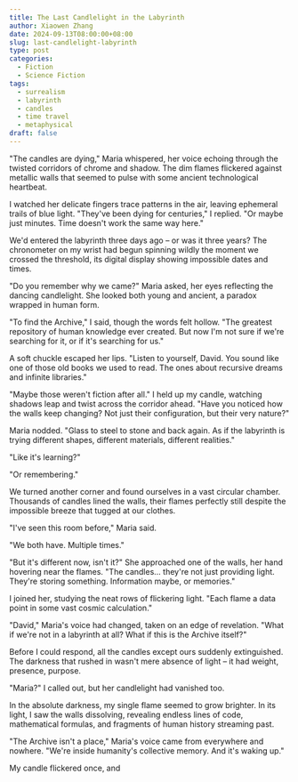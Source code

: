 ```yaml
---
title: The Last Candlelight in the Labyrinth
author: Xiaowen Zhang
date: 2024-09-13T08:00:00+08:00
slug: last-candlelight-labyrinth
type: post
categories:
  - Fiction
  - Science Fiction
tags:
  - surrealism
  - labyrinth
  - candles
  - time travel
  - metaphysical
draft: false
---
```


"The candles are dying," Maria whispered, her voice echoing through the twisted corridors of chrome and shadow. The dim flames flickered against metallic walls that seemed to pulse with some ancient technological heartbeat.

I watched her delicate fingers trace patterns in the air, leaving ephemeral trails of blue light. "They've been dying for centuries," I replied. "Or maybe just minutes. Time doesn't work the same way here."

We'd entered the labyrinth three days ago – or was it three years? The chronometer on my wrist had begun spinning wildly the moment we crossed the threshold, its digital display showing impossible dates and times.

"Do you remember why we came?" Maria asked, her eyes reflecting the dancing candlelight. She looked both young and ancient, a paradox wrapped in human form.

"To find the Archive," I said, though the words felt hollow. "The greatest repository of human knowledge ever created. But now I'm not sure if we're searching for it, or if it's searching for us."

A soft chuckle escaped her lips. "Listen to yourself, David. You sound like one of those old books we used to read. The ones about recursive dreams and infinite libraries."

"Maybe those weren't fiction after all." I held up my candle, watching shadows leap and twist across the corridor ahead. "Have you noticed how the walls keep changing? Not just their configuration, but their very nature?"

Maria nodded. "Glass to steel to stone and back again. As if the labyrinth is trying different shapes, different materials, different realities."

"Like it's learning?"

"Or remembering."

We turned another corner and found ourselves in a vast circular chamber. Thousands of candles lined the walls, their flames perfectly still despite the impossible breeze that tugged at our clothes.

"I've seen this room before," Maria said.

"We both have. Multiple times."

"But it's different now, isn't it?" She approached one of the walls, her hand hovering near the flames. "The candles... they're not just providing light. They're storing something. Information maybe, or memories."

I joined her, studying the neat rows of flickering light. "Each flame a data point in some vast cosmic calculation."

"David," Maria's voice had changed, taken on an edge of revelation. "What if we're not in a labyrinth at all? What if this is the Archive itself?"

Before I could respond, all the candles except ours suddenly extinguished. The darkness that rushed in wasn't mere absence of light – it had weight, presence, purpose.

"Maria?" I called out, but her candlelight had vanished too.

In the absolute darkness, my single flame seemed to grow brighter. In its light, I saw the walls dissolving, revealing endless lines of code, mathematical formulas, and fragments of human history streaming past.

"The Archive isn't a place," Maria's voice came from everywhere and nowhere. "We're inside humanity's collective memory. And it's waking up."

My candle flickered once, and